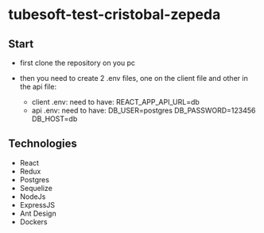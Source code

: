 # tubesoft-test-cristobal-zepeda

## Start

- first clone the repository on you pc
- then you need to create 2 .env files, one on the client file and other in the api file:

    - client .env: need to have:
        REACT_APP_API_URL=db
    - api .env: need to have:
        DB_USER=postgres
        DB_PASSWORD=123456
        DB_HOST=db 

## Technologies

- React
- Redux
- Postgres
- Sequelize
- NodeJs
- ExpressJS
- Ant Design
- Dockers
